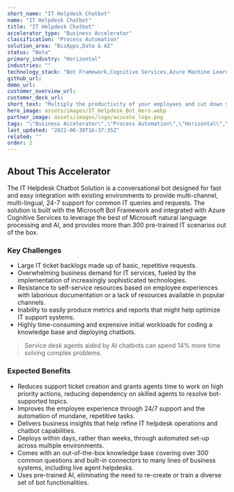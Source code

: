 ```yaml
---
short_name: "IT Helpdesk Chatbot"
name: "IT Helpdesk Chatbot"
title: "IT Helpdesk Chatbot"
accelerator_type: "Business Accelerator"
classification: "Process Automation"
solution_area: "BizApps,Data & AI"
status: "Beta"
primary_industry: "Horizontal"
industries: ""
technology_stack: "Bot Framework,Cognitive Services,Azure Machine Learning"
github_url: 
demo_url: 
customer_overview_url: 
customer_deck_url: 
short_text: "Multiply the productivity of your employees and cut down your IT support costs"
hero_image: assets/images/IT_Helpdesk_Bot_Hero.webp
partner_image: assets/images/logo/acuvate_logo.png
tags: "\"Business Accelerator\",\"Process Automation\",\"Horizontal\",\"Bot Framework\",\"Cognitive Services\",\"Azure Machine Learning\",\"BizApps\",\"Data & AI\",\"Beta\""
last_updated: "2022-06-30T16:37:35Z"
related: ""
order: 2
---
```

## About This Accelerator

The IT Helpdesk Chatbot Solution is a conversational bot designed for fast and easy integration with existing environments to provide multi-channel, multi-lingual, 24-7 support for common IT queries and requests. The solution is built with the Microsoft Bot Framework and integrated with Azure Cognitive Services to leverage the best of Microsoft natural language processing and​ AI, and provides more than 300 pre-trained IT scenarios out of the box.

### Key Challenges

* Large IT ticket backlogs made up of basic, repetitive requests.
* Overwhelming business demand for IT services, fueled by the implementation of increasingly sophisticated technologies.
* Resistance to self-service resources based on employee experiences with laborious documentation or a lack of resources available in popular channels.
* Inability to easily produce metrics and reports that might help optimize IT support systems.
* Highly time-consuming and expensive initial workloads for coding a knowledge base and deploying chatbots.

> Service desk agents aided by AI chatbots can spend 14% more time solving complex problems.

### Expected Benefits

* Reduces support ticket creation and grants agents time to work on high priority actions, reducing dependency on skilled agents to resolve bot-supported topics.
* Improves the employee experience through 24/7 support and the automation of mundane, repetitive tasks.
* Delivers business insights that help refine IT helpdesk operations and chatbot capabilities.
* Deploys within days, rather than weeks, through automated set-up across multiple environments.
* Comes with an out-of-the-box knowledge base covering over 300 common questions and built-in connectors to many lines of business systems, including live agent helpdesks.
* Uses pre-trained AI, eliminating the need to re-create or train a diverse set of bot functionalities.